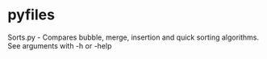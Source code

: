 # pyfiles

Sorts.py - Compares bubble, merge, insertion and quick sorting algorithms. See arguments with -h or -help
